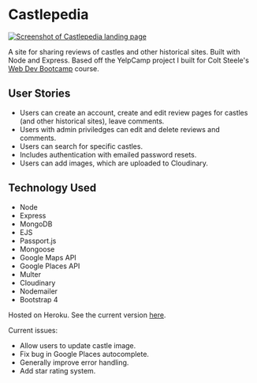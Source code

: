# Castlepedia

[![Screenshot of Castlepedia landing page](https://screenshots.firefoxusercontent.com/images/73011175-3d51-4bd7-9918-1ae280c6fe8b.jpg)](https://castlepedia.herokuapp.com/)

A site for sharing reviews of castles and other historical sites. Built with
Node and Express. Based off the YelpCamp project I built for Colt Steele's
[Web Dev Bootcamp](https://www.udemy.com/the-web-developer-bootcamp/) course.

## User Stories

* Users can create an account, create and edit review pages for castles (and other historical sites), leave comments.
* Users with admin priviledges can edit and delete reviews and comments.
* Users can search for specific castles.
* Includes authentication with emailed password resets.
* Users can add images, which are uploaded to Cloudinary.

## Technology Used

* Node
* Express
* MongoDB
* EJS
* Passport.js
* Mongoose
* Google Maps API
* Google Places API
* Multer
* Cloudinary
* Nodemailer
* Bootstrap 4

Hosted on Heroku. See the current version [here](https://castlepedia.herokuapp.com/).

Current issues:

* Allow users to update castle image.
* Fix bug in Google Places autocomplete.
* Generally improve error handling.
* Add star rating system.
